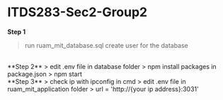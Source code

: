 # ITDS283-Sec2-Group2
**Step 1**
> run ruam_mit_database.sql
> create user for the database
<br>
**Step 2**
> edit .env file in database folder
> npm install packages in package.json
> npm start
<br>
**Step 3**
> check ip with ipconfig in cmd
> edit .env file in ruam_mit_application folder
> url = 'http://{your ip address}:3031'

